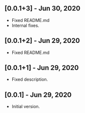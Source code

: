 ## [0.0.1+3] - Jun 30, 2020

* Fixed README.md
* Internal fixes.

## [0.0.1+2] - Jun 29, 2020

* Fixed README.md

## [0.0.1+1] - Jun 29, 2020

* Fixed description.

## [0.0.1] - Jun 29, 2020

* Initial version.

